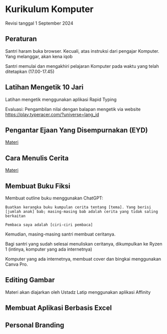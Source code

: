 # Kurikulum Komputer

Revisi tanggal 1 September 2024

## Peraturan

Santri haram buka browser. Kecuali, atas instruksi dari pengajar Komputer. Yang melanggar, akan kena iqob

Santri memulai dan mengakhiri pelajaran Komputer pada waktu yang telah ditetapkan (17.00-17.45)

## Latihan Mengetik 10 Jari

Latihan mengetik menggunakan aplikasi Rapid Typing

Evaluasi: Pengambilan nilai dengan balapan mengetik via website https://play.typeracer.com/?universe=lang_id

## Pengantar Ejaan Yang Disempurnakan (EYD)

[Materi](./materi-eyd.md)

## Cara Menulis Cerita

[Materi](./cara-menulis-cerita.md)

## Membuat Buku Fiksi

Membuat outline buku menggunakan ChatGPT:

```
Buatkan kerangka buku kumpulan cerita tentang [tema]. Yang berisi [jumlah anak] bab; masing-masing bab adalah cerita yang tidak saling berkaitan

Pembaca saya adalah [ciri-ciri pembaca]
```

Kemudian, masing-masing santri membuat ceritanya.

Bagi santri yang sudah selesai menuliskan ceritanya, dikumpulkan ke Ryzen 1 (intinya, komputer yang ada internetnya)

Komputer yang ada internetnya, membuat cover dan bingkai menggunakan Canva Pro.

## Editing Gambar

Materi akan diajarkan oleh Ustadz Latip menggunakan aplikasi Affinity

## Membuat Aplikasi Berbasis Excel

## Personal Branding
